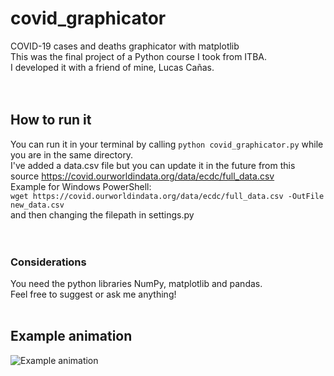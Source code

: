# covid_graphicator  
COVID-19 cases and deaths graphicator with matplotlib  
This was the final project of a Python course I took from ITBA.  
I developed it with a friend of mine, Lucas Cañas.  
<br><br/>
## How to run it  
You can run it in your terminal by calling `python covid_graphicator.py` while you are in the same directory.  
I've added a data.csv file but you can update it in the future from this source https://covid.ourworldindata.org/data/ecdc/full_data.csv  
Example for Windows PowerShell:  
`wget https://covid.ourworldindata.org/data/ecdc/full_data.csv -OutFile new_data.csv`  
and then changing the filepath in settings.py  
<br><br/>
### Considerations  
You need the python libraries NumPy, matplotlib and pandas.  
Feel free to suggest or ask me anything!
<br><br/>
## Example animation  
![Example animation](example.gif)
